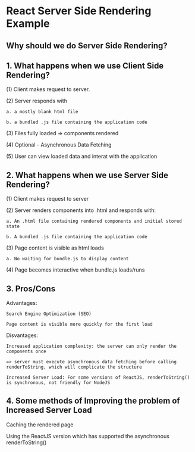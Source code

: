React Server Side Rendering Example
==============================================
Why should we do Server Side Rendering?
-----------------------------------------------
## 1. What happens when we use Client Side Rendering?
(1) Client makes request to server.

(2) Server responds with 

    a. a mostly blank html file
    
    b. a bundled .js file containing the application code

(3) Files fully loaded => components rendered

(4) Optional - Asynchronous Data Fetching 

(5) User can view loaded data and interat with the application

## 2. What happens when we use Server Side Rendering?
(1) Client makes request to server

(2) Server renders components into .html and responds with:

    a. An .html file containing rendered components and initial stored state
    
    b. A bundled .js file containing the application code
    
(3) Page content is visible as html loads

    a. No waiting for bundle.js to display content
    
(4) Page becomes interactive when bundle.js loads/runs


## 3. Pros/Cons

Advantages:

    Search Engine Optimization (SEO)
    
    Page content is visible more quickly for the first load
    
Disvantages:

    Increased application complexity: the server can only render the components once
    
    => server must execute asynchronous data fetching before calling renderToString, which will complicate the structure
    
    Increased Server Load: For some versions of ReactJS, renderToString() is synchronous, not friendly for NodeJS
    
    
## 4. Some methods of Improving the problem of Increased Server Load

Caching the rendered page

Using the ReactJS version which has supported the asynchronous renderToString()




